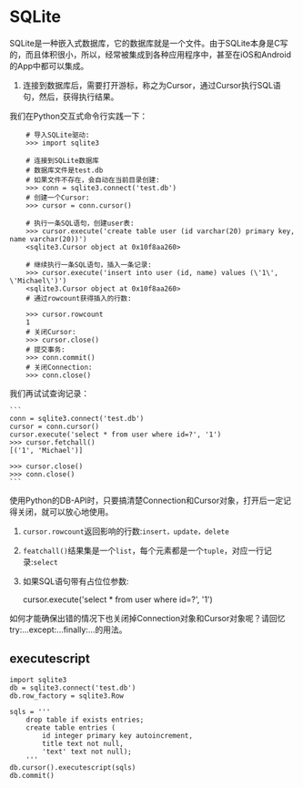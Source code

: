 # SQLite
SQLite是一种嵌入式数据库，它的数据库就是一个文件。由于SQLite本身是C写的，而且体积很小，所以，经常被集成到各种应用程序中，甚至在iOS和Android的App中都可以集成。

1. 连接到数据库后，需要打开游标，称之为Cursor，通过Cursor执行SQL语句，然后，获得执行结果。


我们在Python交互式命令行实践一下：
```
	# 导入SQLite驱动:
	>>> import sqlite3

	# 连接到SQLite数据库
	# 数据库文件是test.db
	# 如果文件不存在，会自动在当前目录创建:
	>>> conn = sqlite3.connect('test.db')
	# 创建一个Cursor:
	>>> cursor = conn.cursor()

	# 执行一条SQL语句，创建user表:
	>>> cursor.execute('create table user (id varchar(20) primary key, name varchar(20))')
	<sqlite3.Cursor object at 0x10f8aa260>

	# 继续执行一条SQL语句，插入一条记录:
	>>> cursor.execute('insert into user (id, name) values (\'1\', \'Michael\')')
	<sqlite3.Cursor object at 0x10f8aa260>
	# 通过rowcount获得插入的行数:

	>>> cursor.rowcount
	1
	# 关闭Cursor:
	>>> cursor.close()
	# 提交事务:
	>>> conn.commit()
	# 关闭Connection:
	>>> conn.close()
```

我们再试试查询记录：

    ```
    conn = sqlite3.connect('test.db')
    cursor = conn.cursor()
    cursor.execute('select * from user where id=?', '1')
    >>> cursor.fetchall()
    [('1', 'Michael')]

    >>> cursor.close()
    >>> conn.close()
    ```

使用Python的DB-API时，只要搞清楚Connection和Cursor对象，打开后一定记得关闭，就可以放心地使用。
1. `cursor.rowcount`返回影响的行数:`insert，update，delete`
2. `featchall()`结果集是一个`list`，每个元素都是一个`tuple`，对应一行记录:`select`
3. 如果SQL语句带有占位位参数:

	cursor.execute('select * from user where id=?', '1')

如何才能确保出错的情况下也关闭掉Connection对象和Cursor对象呢？请回忆try:...except:...finally:...的用法。


## executescript

    import sqlite3
    db = sqlite3.connect('test.db')
    db.row_factory = sqlite3.Row

    sqls = '''
        drop table if exists entries;
        create table entries (
            id integer primary key autoincrement,
            title text not null,
            'text' text not null);
        '''
    db.cursor().executescript(sqls)
    db.commit()